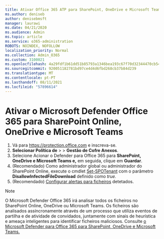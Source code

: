 ```yaml
---
title: Ativar Office 365 ATP para SharePoint, OneDrive e Microsoft Teams
ms.author: deniseb
author: denisebmsft
manager: laurawi
ms.date: 04/21/2020
ms.audience: Admin
ms.topic: article
ms.service: o365-administration
ROBOTS: NOINDEX, NOFOLLOW
localization_priority: Normal
ms.collection: Admin_O365
ms.custom: 3100021
ms.openlocfilehash: 4a29fdf1b61dd51b85793a1346bea193c67f70d32344470cb5449cf767da4a24
ms.sourcegitcommit: 920051182781bd97ce4d4d6fbd268cb37b84d239
ms.translationtype: MT
ms.contentlocale: pt-PT
ms.lasthandoff: 08/11/2021
ms.locfileid: "57896614"
---
```

# <a name="enable-microsoft-defender-for-office-365-for-sharepoint-online-onedrive-and-microsoft-teams"></a>Ativar o Microsoft Defender Office 365 para SharePoint Online, OneDrive e Microsoft Teams

1. Vá para https://protection.office.com e inscreva-se.
2. **Selecionar Política de**  >    >  **Gestão de Cofre Anexos**.
3. Selecione Acionar o Defender para Office 365 para **SharePoint, OneDrive e Microsoft Teams e,** em seguida, clique em **Guardar**.
4. (Recomendado) Como administrador global ou administrador do SharePoint Online, execute o cmdlet [Set-SPOTenant](https://docs.microsoft.com/powershell/module/sharepoint-online/Set-SPOTenant?view=sharepoint-ps) com o parâmetro **DisallowInfectedFileDownload** definido como *true.*
5. (Recomendado) [Configurar alertas para ficheiros](https://docs.microsoft.com/microsoft-365/security/office-365-security/turn-on-atp-for-spo-odb-and-teams#set-up-alerts-for-detected-files) detetados.

> [!NOTE]
> O Microsoft Defender Office 365 irá analisar todos os ficheiros no SharePoint Online, OneDrive ou Microsoft Teams. Os ficheiros são analisados assíncronamente através de um processo que utiliza eventos de partilha e de atividade de convidados, juntamente com sinais de heurística e ameaça inteligentes para identificar ficheiros maliciosos. Consulte [o Microsoft Defender para Office 365 para SharePoint, OneDrive e Microsoft Teams.](https://docs.microsoft.com/microsoft-365/security/office-365-security/atp-for-spo-odb-and-teams)